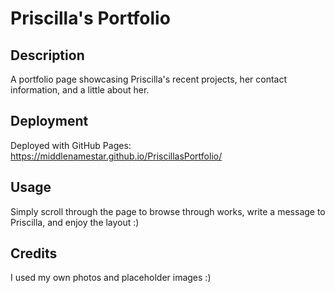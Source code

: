 # Priscilla's Portfolio

## Description

A portfolio page showcasing Priscilla's recent projects, her contact information, and a little about her.

## Deployment

Deployed with GitHub Pages: https://middlenamestar.github.io/PriscillasPortfolio/

## Usage

Simply scroll through the page to browse through works, write a message to Priscilla, and enjoy the layout :)

## Credits

I used my own photos and placeholder images :)